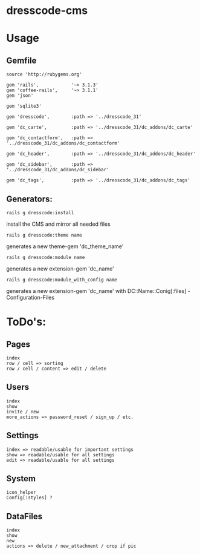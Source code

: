 # dresscode-cms

# Usage

## Gemfile
	
	source 'http://rubygems.org'
	
	gem 'rails', 			'~> 3.1.3'
	gem 'coffee-rails', 	'~> 3.1.1'
	gem 'json'
	
	gem 'sqlite3'
	
	gem 'dresscode', 		:path => '../dresscode_31'
	
	gem 'dc_carte', 		:path => '../dresscode_31/dc_addons/dc_carte'
	
	gem 'dc_contactform', 	:path => '../dresscode_31/dc_addons/dc_contactform'
	
	gem 'dc_header', 		:path => '../dresscode_31/dc_addons/dc_header'
	
	gem 'dc_sidebar', 		:path => '../dresscode_31/dc_addons/dc_sidebar'
	
	gem 'dc_tags', 			:path => '../dresscode_31/dc_addons/dc_tags'
	



## Generators:

	rails g dresscode:install
install the CMS and mirror all needed files
	
	
	rails g dresscode:theme name
generates a new theme-gem 'dc_theme_name'
	
	
	rails g dresscode:module name
generates a new extension-gem 'dc_name'
	
	
	rails g dresscode:module_with_config name
generates a new extension-gem 'dc_name' with DC::Name::Conig[:files] - Configuration-Files



# ToDo's:

## Pages
	index
	row / cell => sorting
	row / cell / content => edit / delete
## Users
	index
	show
	invite / new
	more_actions => password_reset / sign_up / etc.
## Settings
	index => readable/usable for important settings
	show => readable/usable for all settings
	edit => readable/usable for all settings
## System
	icon_helper
	Config[:styles] ?
## DataFiles
	index
	show
	new
	actions => delete / new_attachment / crop if pic
